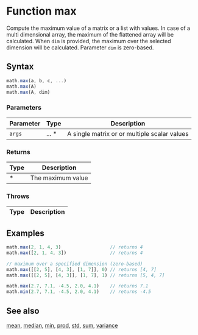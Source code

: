 <!-- Note: This file is automatically generated from source code comments. Changes made in this file will be overridden. -->

# Function max

Compute the maximum value of a matrix or a  list with values.
In case of a multi dimensional array, the maximum of the flattened array
will be calculated. When `dim` is provided, the maximum over the selected
dimension will be calculated. Parameter `dim` is zero-based.


## Syntax

```js
math.max(a, b, c, ...)
math.max(A)
math.max(A, dim)
```

### Parameters

Parameter | Type | Description
--------- | ---- | -----------
`args` | ... * | A single matrix or or multiple scalar values

### Returns

Type | Description
---- | -----------
* | The maximum value


### Throws

Type | Description
---- | -----------


## Examples

```js
math.max(2, 1, 4, 3)                  // returns 4
math.max([2, 1, 4, 3])                // returns 4

// maximum over a specified dimension (zero-based)
math.max([[2, 5], [4, 3], [1, 7]], 0) // returns [4, 7]
math.max([[2, 5], [4, 3]], [1, 7], 1) // returns [5, 4, 7]

math.max(2.7, 7.1, -4.5, 2.0, 4.1)    // returns 7.1
math.min(2.7, 7.1, -4.5, 2.0, 4.1)    // returns -4.5
```


## See also

[mean](mean.md),
[median](median.md),
[min](min.md),
[prod](prod.md),
[std](std.md),
[sum](sum.md),
[variance](variance.md)
